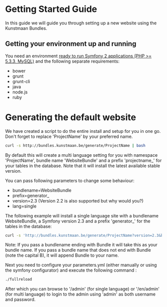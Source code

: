 # Getting Started Guide

In this guide we will guide you through setting up a new website using the Kunstmaan Bundles. 

## Getting your environment up and running

You need an environment [ready to run Symfony 2 applications (PHP >= 5.3.3, MySQL)](http://symfony.com/doc/current/reference/requirements.html) and the following separate requirements:

* bower
* grunt
* grunt-cli
* java
* node.js
* ruby

# Generating the default website

We have created a script to do the entire install and setup for you in one go. Don't forget to replace 'ProjectName' by your preferred name.

```bash
curl -s http://bundles.kunstmaan.be/generate/ProjectName | bash
```

By default this will create a multi language setting for you with namespace 'ProjectName', bundle name 'WebsiteBundle' and a prefix 'projectname_' for your tables in the database. Note that it will install the latest available stable version. 

You can pass following parameters to change some behaviour:

* bundlename=WebsiteBundle
* prefix=generator_
* version=2.3 (Version 2.2 is also supported but why would you?)
* lang=single

The following example will install a single language site with a bundlename WebsiteBundle, a Symfony version 2.3 and a prefix 'generator_' for the tables in the database:

```bash
curl -s 'http://bundles.kunstmaan.be/generate/ProjectName?version=2.3&bundlename=WebsiteBundle&prefix=generator_&lang=single' | bash
```

Note: If you pass a bundlename ending with Bundle it will take this as your bundle name. If you pass a bundle name that does not end with Bundle (note the capital B), it will append Bundle to your name.

Next you need to configure your parameters.yml (either manually or using the symfony configurator) and execute the following command :

```bash
./fullreload
```
After which you can browse to '/admin' (for single language) or '/en/admin' (for multi language) to login to the admin using 'admin' as both username and password.
